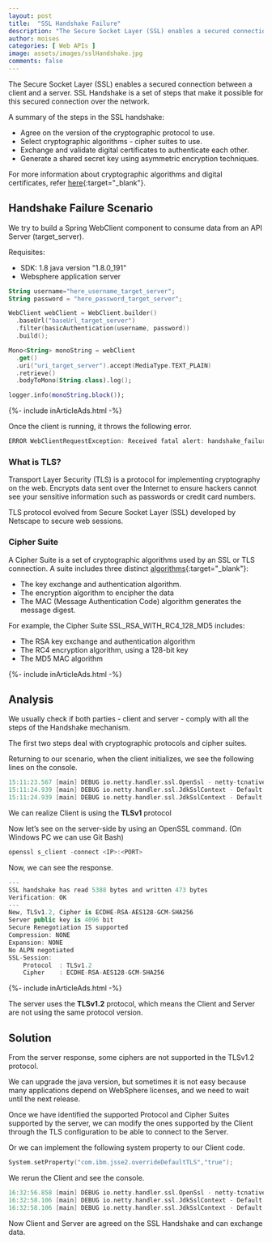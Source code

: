 ```yaml
---
layout: post
title:  "SSL Handshake Failure"
description: "The Secure Socket Layer (SSL) enables a secured connection between a client and a server."
author: moises
categories: [ Web APIs ]
image: assets/images/sslHandshake.jpg
comments: false
---
```


The Secure Socket Layer (SSL) enables a secured connection between a client and a server. SSL Handshake is a set of steps that make it possible for this secured connection over the network.

A summary of the steps in the SSL handshake:

- Agree on the version of the cryptographic protocol to use.
- Select cryptographic algorithms - cipher suites to use.
- Exchange and validate digital certificates to authenticate each other.
- Generate a shared secret key using asymmetric encryption techniques.

For more information about cryptographic algorithms and digital certificates, refer [here](https://www.ibm.com/docs/en/ibm-mq/7.5?topic=mechanisms-cryptographic-security-protocols-tls-ssl){:target="_blank"}.

## Handshake Failure Scenario

We try to build a Spring WebClient component to consume data from an API Server (target_server).

Requisites:

- SDK: 1.8 java version "1.8.0_191"
- Websphere application server

```kotlin
String username="here_username_target_server";
String password = "here_password_target_server";

WebClient webClient = WebClient.builder()
  .baseUrl("baseUrl_target_server")
  .filter(basicAuthentication(username, password))
  .build();

Mono<String> monoString = webClient
  .get()
  .uri("uri_target_server").accept(MediaType.TEXT_PLAIN)
  .retrieve()
  .bodyToMono(String.class).log();

logger.info(monoString.block());
```

<div>
{%- include inArticleAds.html -%}
</div>

Once the client is running, it throws the following error.

```kotlin
ERROR WebClientRequestException: Received fatal alert: handshake_failure; nested exception is javax.net.ssl.SSLException: Received fatal alert: handshake_failure)
```

### What is TLS?

Transport Layer Security (TLS) is a protocol for implementing cryptography on the web. Encrypts data sent over the Internet to ensure hackers cannot see your sensitive information such as passwords or credit card numbers.

TLS protocol evolved from Secure Socket Layer (SSL) developed by Netscape to secure web sessions. 

### Cipher Suite

A Cipher Suite is a set of cryptographic algorithms used by an SSL or TLS connection. A suite includes three distinct [algorithms](https://codersite.dev/big-o-notation-analysis-of-algorithms/){:target="_blank"}:

- The key exchange and authentication algorithm.
- The encryption algorithm to encipher the data
- The MAC (Message Authentication Code) algorithm generates the message digest.

For example, the Cipher Suite SSL_RSA_WITH_RC4_128_MD5 includes:

- The RSA key exchange and authentication algorithm
- The RC4 encryption algorithm, using a 128-bit key
- The MD5 MAC algorithm

<div>
{%- include inArticleAds.html -%}
</div>

## Analysis

We usually check if both parties - client and server - comply with all the steps of the Handshake mechanism.

The first two steps deal with cryptographic protocols and cipher suites.

Returning to our scenario, when the client initializes, we see the following lines on the console.

```kotlin
15:11:23.567 [main] DEBUG io.netty.handler.ssl.OpenSsl - netty-tcnative not in the classpath; OpenSslEngine will be unavailable.
15:11:24.939 [main] DEBUG io.netty.handler.ssl.JdkSslContext - Default protocols (JDK): [TLSv1]
15:11:24.939 [main] DEBUG io.netty.handler.ssl.JdkSslContext - Default cipher suites (JDK): [TLS_ECDHE_ECDSA_WITH_AES_256_GCM_SHA384, TLS_ECDHE_ECDSA_WITH_AES_128_GCM_SHA256, TLS_ECDHE_RSA_WITH_AES_128_GCM_SHA256, TLS_ECDHE_RSA_WITH_AES_256_GCM_SHA384, TLS_ECDHE_RSA_WITH_AES_128_CBC_SHA, TLS_ECDHE_RSA_WITH_AES_256_CBC_SHA, TLS_RSA_WITH_AES_128_GCM_SHA256, TLS_RSA_WITH_AES_128_CBC_SHA, TLS_RSA_WITH_AES_256_CBC_SHA]

```

We can realize Client is using the **TLSv1** protocol

Now let’s see on the server-side by using an OpenSSL command. (On Windows PC we can use Git Bash)

```kotlin
openssl s_client -connect <IP>:<PORT>
```

Now, we can see the response.

```kotlin
---
SSL handshake has read 5388 bytes and written 473 bytes
Verification: OK
---
New, TLSv1.2, Cipher is ECDHE-RSA-AES128-GCM-SHA256
Server public key is 4096 bit
Secure Renegotiation IS supported
Compression: NONE
Expansion: NONE
No ALPN negotiated
SSL-Session:
    Protocol  : TLSv1.2
    Cipher    : ECDHE-RSA-AES128-GCM-SHA256
```
<div>
{%- include inArticleAds.html -%}
</div>

The server uses the **TLSv1.2** protocol, which means the Client and Server are not using the same protocol version.

## Solution

From the server response, some ciphers are not supported in the TLSv1.2 protocol.

We can upgrade the java version, but sometimes it is not easy because many applications depend on WebSphere licenses, and we need to wait until the next release.

Once we have identified the supported Protocol and Cipher Suites supported by the server, we can modify the ones supported by the Client through the TLS configuration to be able to connect to the Server.

Or we can implement the following system property to our Client code.

```kotlin
System.setProperty("com.ibm.jsse2.overrideDefaultTLS","true");
```

We rerun the Client and see the console.

```kotlin
16:32:56.858 [main] DEBUG io.netty.handler.ssl.OpenSsl - netty-tcnative not in the classpath; OpenSslEngine will be unavailable.
16:32:58.106 [main] DEBUG io.netty.handler.ssl.JdkSslContext - Default protocols (JDK): [TLSv1.2, TLSv1.1, TLSv1]
16:32:58.106 [main] DEBUG io.netty.handler.ssl.JdkSslContext - Default cipher suites (JDK): [TLS_ECDHE_ECDSA_WITH_AES_256_GCM_SHA384, TLS_ECDHE_ECDSA_WITH_AES_128_GCM_SHA256, TLS_ECDHE_RSA_WITH_AES_128_GCM_SHA256, TLS_ECDHE_RSA_WITH_AES_256_GCM_SHA384, TLS_ECDHE_RSA_WITH_AES_128_CBC_SHA, TLS_ECDHE_RSA_WITH_AES_256_CBC_SHA, TLS_RSA_WITH_AES_128_GCM_SHA256, TLS_RSA_WITH_AES_128_CBC_SHA, TLS_RSA_WITH_AES_256_CBC_SHA]

```

Now Client and Server are agreed on the SSL Handshake and can exchange data.
